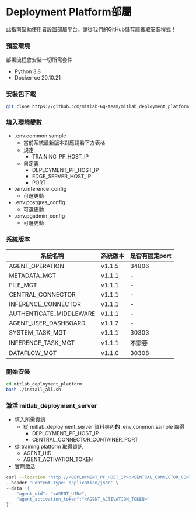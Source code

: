 # Deployment Platform部屬
此指南幫助使用者設置部屬平台。請從我們的GitHub儲存庫獲取安裝程式！

### 預設環境
部署流程會安裝一切所需套件

- Python 3.8
- Docker-ce 20.10.21

### 安裝包下載
```bash
git clone https://github.com/mitlab-6g-team/mitlab_deployment_platform.git
```

### 填入環境變數
- .env.common.sample
    - 當前系統最新版本對應請看下方表格
    - 規定
        - TRAINING_PF_HOST_IP
    - 自定義
        - DEPLOYMENT_PF_HOST_IP
        - EDGE_SERVER_HOST_IP
        - PORT
- .env.inference_config
    - 可選更動
- .env.postgres_config
    - 可選更動
- .env.pgadmin_config
    - 可選更動

### 系統版本
| 系統名稱 | 系統版本 | 是否有固定port |
| --- | --- | --- |
| AGENT_OPERATION | v1.1.5 | 34806 |
| METADATA_MGT | v1.1.1 | - |
| FILE_MGT | v1.1.1 | - |
| CENTRAL_CONNECTOR | v1.1.1 | - |
| INFERENCE_CONNECTOR | v1.1.1 | - |
| AUTHENTICATE_MIDDLEWARE | v1.1.1 | - |
| AGENT_USER_DASHBOARD | v1.1.2 | - |
| SYSTEM_TASK_MGT | v1.1.1 | 30303 |
| INFERENCE_TASK_MGT | v1.1.1 | 不需要 |
| DATAFLOW_MGT | v1.1.0 | 30308 |

### 開始安裝
```bash
cd mitlab_deployment_platform
bash ./install_all.sh
```

### 激活 mitlab_deployment_server
- 填入所需資訊
    - 從 mitlab_deployment_server 資料夾內**的** .env.common.sample 取得
        - DEPLOYMENT_PF_HOST_IP
        - CENTRAL_CONNECTOR_CONTAINER_PORT
- 從 training platform 取得資訊
    - AGENT_UID
    - AGENT_ACTIVATION_TOKEN
- 實際激活
```bash
curl --location 'http://<DEPLOYMENT_PF_HOST_IP>:<CENTRAL_CONNECTOR_CONTAINER_PORT>/api/v1.1.1/central_operation/AgentLifeManager/init' \
--header 'Content-Type: application/json' \
--data '{
	"agent_uid": "<AGENT_UID>",
	"agent_activation_token":"<AGENT_ACTIVATION_TOKEN>"
}'
```


